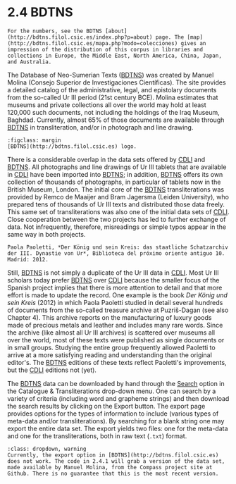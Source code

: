 # 2.4 BDTNS

```{margin}
For the numbers, see the BDTNS [about](http://bdtns.filol.csic.es/index.php?p=about) page. The [map](http://bdtns.filol.csic.es/mapa.php?modo=colecciones) gives an impression of the distribution of this corpus in libraries and collections in Europe, the Middle East, North America, China, Japan, and Australia.
```

The Database of Neo-Sumerian Texts ([BDTNS](http://bdtns.filol.csic.es)) was created by Manuel Molina (Consejo Superior de Investigaciones Científicas). The site provides a detailed catalog of the administrative, legal, and epistolary documents from the so-called Ur III period (21st century BCE). Molina estimates that museums and private collections all over the world may hold at least 120,000 such documents, not including the holdings of the Iraq Museum, Baghdad. Currently, almost 65% of those documents are available through [BDTNS](http://bdtns.filol.csic.es) in transliteration, and/or in photograph and line drawing. 

```{figure} ../images/logo_BDTNS.gif
:figclass: margin
[BDTNS](http://bdtns.filol.csic.es) logo.
``` 

There is a considerable overlap in the data sets offered by [CDLI](http://cdli.ucla.edu) and [BDTNS](http://bdtns.filol.csic.es). All photographs and line drawings of Ur III tablets that are available in [CDLI](http://cdli.ucla.edu) have been imported into [BDTNS](http://bdtns.filol.csic.es); in addition, [BDTNS](http://bdtns.filol.csic.es) offers its own collection of thousands of photographs, in particular of tablets now in the British Museum, London. The initial core of the [BDTNS](http://bdtns.filol.csic.es) transliterations was provided by Remco de Maaijer and Bram Jagersma (Leiden University), who prepared tens of thousands of Ur III texts and distributed those data freely. This same set of transliterations was also one of the initial data sets of [CDLI](http://cdli.ucla.edu). Close cooperation between the two projects has led to further exchange of data. Not infrequently, therefore, misreadings or simple typos appear in the same way in both projects.

```{margin}
Paola Paoletti, *Der König und sein Kreis: das staatliche Schatzarchiv der III. Dynastie von Ur*, Biblioteca del próximo oriente antiguo 10. Madrid: 2012.
```

Still, [BDTNS](http://bdtns.filol.csic.es) is not simply a duplicate of the Ur III data in [CDLI](http://cdli.ucla.edu). Most Ur III scholars today prefer [BDTNS](http://bdtns.filol.csic.es) over [CDLI](http://cdli.ucla.edu) because the smaller focus of the Spanish project implies that there is more attention to detail and that more effort is made to update the record. One example is the book *Der König und sein Kreis* (2012) in which Paola Paoletti studied in detail several hundreds of documents from the so-called treasure archive at Puzriš-Dagan (see also Chapter 4). This archive reports on the manufacturing of luxury goods made of precious metals and leather and includes many rare words. Since the archive (like almost all Ur III archives) is scattered over museums all over the world, most of these texts were published as single documents or in small groups. Studying the entire group frequently allowed Paoletti to arrive at a more satisfying reading and understanding than the original editor's. The [BDTNS](http://bdtns.filol.csic.es) editions of these texts reflect Paoletti's improvements, but the [CDLI](http://cdli.ucla.edu) editions not (yet).

The [BDTNS](http://bdtns.filol.csic.es) data can be downloaded by hand through the [Search](http://bdtns.filol.csic.es/index.php?p=formulario_urIII) option in the Catalogue & Transliterations drop-down menu. One can search by a variety of criteria (including word and grapheme strings) and then download the search results by clicking on the Export button. The export page provides options for the types of information to include (various types of meta-data and/or transliterations). By searching for a blank string one may export the entire data set. The export yields two files: one for the meta-data and one for the  transliterations, both in raw text (`.txt`) format.

```{admonition} BDTNS Download function Broken
:class: dropdown, warning
Currently, the export option in [BDTNS](http://bdtns.filol.csic.es) does not work. The code in 2.4.1 will grab a version of the data set, made available by Manuel Molina, from the Compass project site at Github. There is no guarantee that this is the most recent version.
```